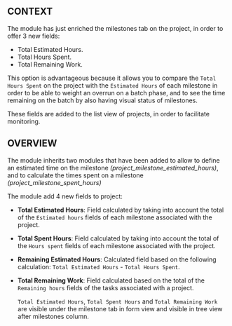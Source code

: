 ## CONTEXT
The module has just enriched the milestones tab on the project, in order to offer 3 new fields:

* Total Estimated Hours.
* Total Hours Spent.
* Total Remaining Work.

This option is advantageous because it allows you to compare the `Total Hours Spent` on the project with the `Estimated Hours` of each milestone in order to be able to weight an overrun on a batch phase, and to see the time remaining on the batch by also having visual status of milestones.

These fields are added to the list view of projects, in order to facilitate monitoring.


## OVERVIEW
The module inherits two modules that have been added to allow to define an estimated time on the milestone *(project_milestone_estimated_hours)*, and to calculate the times spent on a milestone *(project_milestone_spent_hours)*

The module add 4 new fields to project:

* **Total Estimated Hours**: Field calculated by taking into account the total of the `Estimated hours` fields of each milestone associated with the project.

* **Total Spent Hours**: Field calculated by taking into account the total of the `Hours spent` fields of each milestone associated with the project.

* **Remaining Estimated Hours**: Calculated field based on the following calculation: `Total Estimated Hours` - `Total Hours Spent`.

* **Total Remaining Work**: Field calculated based on the total of the `Remaining hours` fields of the tasks associated with a project.

    `Total Estimated Hours`, `Total Spent Hours` and `Total Remaining Work` are visible under the milestone tab in form view and visible in tree view after milestones column.